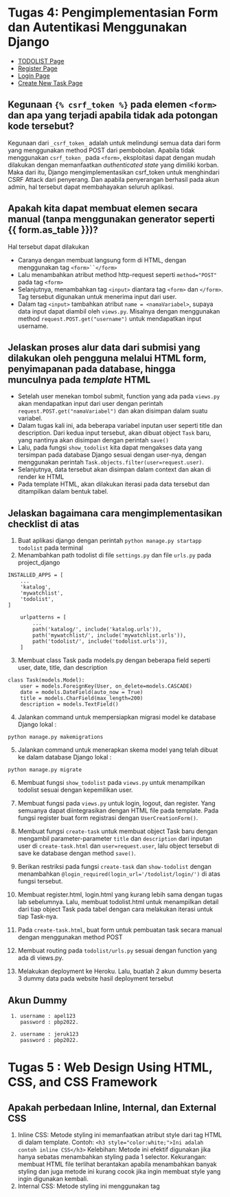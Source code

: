 # Tugas 4: Pengimplementasian Form dan Autentikasi Menggunakan Django

* [TODOLIST Page](https://bagas-tugas-django.herokuapp.com/todolist/)</br>
* [Register Page](https://bagas-tugas-django.herokuapp.com/todolist/register/)</br>
* [Login Page](https://bagas-tugas-django.herokuapp.com/todolist/login/)</br>
* [Create New Task Page](https://bagas-tugas-django.herokuapp.com/todolist/create-task/)</br>

## Kegunaan `{% csrf_token %}` pada elemen `<form>` dan apa yang terjadi apabila tidak ada potongan kode tersebut?
Kegunaan dari `_csrf_token_` adalah untuk melindungi semua data dari form yang menggunakan method POST dari pembobolan. Apabila tidak menggunakan `csrf_token_` pada `<form>`, eksploitasi dapat dengan mudah dilakukan dengan memanfaatkan _authenticated state_ yang dimiliki korban. Maka dari itu, Django mengimplementasikan csrf_token untuk menghindari CSRF Attack dari penyerang. Dan apabila penyerangan berhasil pada akun admin, hal tersebut dapat membahayakan seluruh aplikasi.

## Apakah kita dapat membuat elemen secara manual (tanpa menggunakan generator seperti {{ form.as_table }})?
Hal tersebut dapat dilakukan
- Caranya dengan membuat langsung form di HTML, dengan menggunakan tag `<form>``</form>`
- Lalu menambahkan atribut method http-request seperti `method="POST"` pada tag `<form>`
- Selanjutnya, menambahkan tag `<input>` diantara tag `<form>` dan `</form>`. Tag tersebut digunakan untuk menerima input dari user.
- Dalam tag `<input>` tambahkan atribut `name = <namaVariabel>`, supaya data input dapat diambil oleh `views.py`. Misalnya dengan menggunakan method `request.POST.get("username")` untuk mendapatkan input username.

## Jelaskan proses alur data dari submisi yang dilakukan oleh pengguna melalui HTML form, penyimapanan pada database, hingga munculnya pada *template* HTML
- Setelah user menekan tombol submit, function yang ada pada `views.py` akan mendapatkan input dari user dengan perintah `request.POST.get("namaVariabel")` dan akan disimpan dalam suatu variabel.
- Dalam tugas kali ini, ada beberapa variabel inputan user seperti title dan description. Dari kedua input tersebut, akan dibuat object `Task` baru, yang nantinya akan disimpan dengan perintah `save()`
- Lalu, pada fungsi `show_todolist` kita dapat mengakses data yang tersimpan pada database Django sesuai dengan user-nya, dengan menggunakan perintah `Task.objects.filter(user=request.user)`.
- Selanjutnya, data tersebut akan disimpan dalam context dan akan di render ke HTML
- Pada template HTML, akan dilakukan iterasi pada data tersebut dan ditampilkan dalam bentuk tabel.

## Jelaskan bagaimana cara mengimplementasikan checklist di atas
1. Buat aplikasi django dengan perintah `python manage.py startapp todolist` pada terminal
2. Menambahkan path todolist di file `settings.py` dan file `urls.py` pada project_django
```shell
INSTALLED_APPS = [
    ...
    'katalog',
    'mywatchlist',
    'todolist',
]
```
```shell
    urlpatterns = [
        ...
        path('katalog/', include('katalog.urls')),
        path('mywatchlist/', include('mywatchlist.urls')),
        path('todolist/', include('todolist.urls')),
    ]
```

3. Membuat class Task pada models.py dengan beberapa field seperti user, date, title, dan description
```shell
class Task(models.Model):
    user = models.ForeignKey(User, on_delete=models.CASCADE)
    date = models.DateField(auto_now = True)
    title = models.CharField(max_length=200)
    description = models.TextField()
```

4. Jalankan command untuk mempersiapkan migrasi model ke database Django lokal :
  ```shell
  python manage.py makemigrations
  ```
5. Jalankan command untuk menerapkan skema model yang telah dibuat ke dalam database Django lokal :
  ```shell
  python manage.py migrate
  ```
6. Membuat fungsi `show_todolist` pada `views.py` untuk menampilkan todolist sesuai dengan kepemilikan user.

7. Membuat fungsi pada `views.py` untuk login, logout, dan register. Yang semuanya dapat diintegrasikan dengan HTML file pada template. Pada fungsi register buat form registrasi dengan `UserCreationForm()`.

8. Membuat fungsi `create-task` untuk membuat object Task baru dengan mengambil parameter-parameter `title` dan `description` dari inputan user di `create-task.html` dan `user=request.user`, lalu object tersebut di save ke database dengan method `save()`.

9. Berikan restriksi pada fungsi `create-task` dan `show-todolist` dengan menambahkan `@login_required(login_url='/todolist/login/')` di atas fungsi tersebut.

10. Membuat register.html, login.html yang kurang lebih sama dengan tugas lab sebelumnya. Lalu, membuat todolist.html untuk menampilkan detail dari tiap object Task pada tabel dengan cara melakukan iterasi untuk tiap Task-nya.

11. Pada `create-task.html`, buat form untuk pembuatan task secara manual dengan menggunakan method POST

12. Membuat routing pada `todolist/urls.py` sesuai dengan function yang ada di views.py.

13. Melakukan deployment ke Heroku. Lalu, buatlah 2 akun dummy beserta 3 dummy data pada website hasil deployment tersebut


## Akun Dummy
```shell
 1. username : apel123
    password : pbp2022.
```
```shell
 2. username : jeruk123
    password : pbp2022.
```

# Tugas 5 : Web Design Using HTML, CSS, and CSS Framework

## Apakah perbedaan Inline, Internal, dan External CSS

1. Inline CSS: Metode styling ini memanfaatkan atribut style dari tag HTML di dalam template. Contoh: `<h3 style="color:white;">Ini adalah contoh inline CSS</h3>`
    Kelebihan: Metode ini efektif digunakan jika hanya sebatas menambahkan styling pada 1 selector.
    Kekurangan: membuat HTML file terlihat berantakan apabila menambahkan banyak styling dan juga metode ini kurang cocok jika ingin membuat style yang ingin digunakan kembali.
2. Internal CSS:  Metode styling ini menggunakan tag <style> dan styling ditulis di dalam tag tersebut.
    Kelebihan: penambahan CSS tidak perlu dilakukan dengan file terpisah, langsung melakukan styling di file HTML yang sama.
    Kekurangan: meningkatkan loading time pada website karena styling yang ditambahkan langsung pada file HTML dan juga jika style yang ingin dibuat banyak akan memenuhi file template HTML.
3. External CSS: penerapan metode ini menggunakan tag `<link>` untuk menghubungkan HTML dengan CSS yang terpisah.
    Kekurangan : Website akan membutuhkan waktu yang lebih lama untuk loading karena styling pada website tersebut diletakkan di dalam file CSS tersendiri.
    Kelebihan: File HTML akan jadi lebih rapi, dan juga 1 file CSS tersebut dapat dipakai oleh HTML lain, selama di panggil dengan tag `<link>`.

## Penjelasan tag HTML5
```shell
* <header>          : membuat header pada website
* <nav>             : membuat navigasi pada website
* <h1> sampai <h6>  : membuat heading
* <p>               : teks yang diapit tag ini akan tampil dengan ukuran normal 
* <br>	            : memasukan satu baris kosong
* <a>               : teks yang diapit dengan tag ini akan jadi reference, dengan link ditentukan dengan atribut `href`
* <input>           : tag ini digunakan untuk menerima masukan pengguna, dengan atribut `type` sebagai jenis masukannya.
* <button>          : membuat sebuah tombol
* <form>            : membuat sebuah form HTML untuk menerima input pengguna
* <table>           : tag ini akan membuat table
* <div>             : tag ini berguna untuk membungkus dan memisahkan elemen dengan elemen lainnya
```
Dan masih banyak lagi

## Tipe-tipe CSS Selector

1. Universal Selector : Memilih semua elemen html. Syntax: *

2. Type Selector : Memilih semua elemen dengan tipe yang sesuai. Contoh: type selector `p` akan memilih semua elemen <p>

3. Class Selector : Memilih semua elemen yang punya attribut class yang sesuai. Contoh: `.btn` akan memilih semua elemen yang punya class `btn`

4. ID Selector : Memilih sebuah elemen berdasarkan nilai attribut idnya. Misalnya: `#header` akan memilih elemen yang punya id "header".

5. Attribut selector : Memilih semua elemen yang punya attribut yang sesuai. Contoh: [href] akan memilih semua elemen yang punya attribut href.

## Implementasi Checklist
1. Menambahkan bootstrap pada base.html di directory `templates`
<img width="698" alt="image" src="https://user-images.githubusercontent.com/79742726/194216526-25f2c578-029d-4947-a7e8-6e35382029cb.png">

2. Mengubah desain login, register, dan create-task dari menggunakan table menjadi menggunakan div. Hal ini saya lakukan karena div merupakan HTML tag yang menurut saya lebih fleksibel dan mudah untuk menggunakannya
    <br>
    Login
    <br>
    <img width="704" alt="image" src="https://user-images.githubusercontent.com/79742726/194216769-a17d1ea6-35e9-423a-a93a-9c9f463be968.png">
    <br>
    Register
    <br>
    <img width="738" alt="image" src="https://user-images.githubusercontent.com/79742726/194216880-d571a833-a548-4e09-adce-0d6181abaa7e.png">
    <br>
    Create-Task
    <br>
    <img width="708" alt="image" src="https://user-images.githubusercontent.com/79742726/194216957-c758b44b-a798-4660-9fcf-42f2ecad8ae5.png">

3. Implementasi halaman utama todolist, pada halaman ini saya menambahkan CSS dengan internal style sheet karena terbilang cukup sedikit modifikasi yang saya tambahkan.
    <br>
    HTML
    Saya menggunakan flex pada for loop tersebut dan flex-wrap agar apabila suatu elemen sudah lebih besar pada suatu baris, maka elemen tersebut dapat langsung    pindah ke baris berikutnya.
    <br>
    <img width="731" alt="image" src="https://user-images.githubusercontent.com/79742726/194217227-9020c328-2c80-432a-85c7-d20f936045bd.png">
    <br>
    CSS
    Pada CSS saya juga menambahkan :hover dengan efek zoom
    <br>
    <img width="738" alt="image" src="https://user-images.githubusercontent.com/79742726/194217318-8745c4b3-d998-462e-a9e9-2350fe712e48.png">
